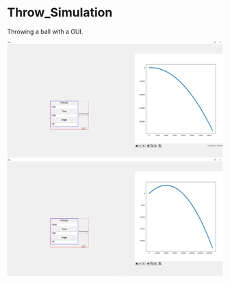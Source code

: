 # Throw_Simulation
Throwing a ball with a GUI.


<p float="left">
  <img src="Throw_Simulation.png" width="550" />
  <img src="Throw_Simulation2.png" width="550" />
</p>
